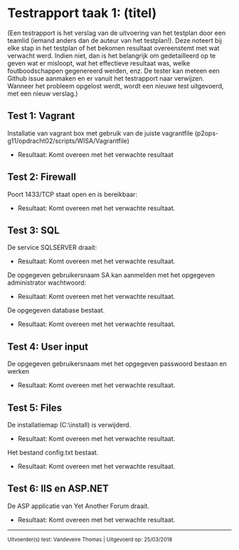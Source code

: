 # Testrapport taak 1: (titel)

(Een testrapport is het verslag van de uitvoering van het testplan door een teamlid (iemand anders dan de auteur van het testplan!). Deze noteert bij elke stap in het testplan of het bekomen resultaat overeenstemt met wat verwacht werd. Indien niet, dan is het belangrijk om gedetailleerd op te geven wat er misloopt, wat het effectieve resultaat was, welke foutboodschappen gegenereerd werden, enz. De tester kan meteen een Github issue aanmaken en er vanuit het testrapport naar verwijzen. Wanneer het probleem opgelost werdt, wordt een nieuwe test uitgevoerd, met een nieuw verslag.)

## Test 1: Vagrant
Installatie van vagrant box met gebruik van de juiste vagrantfile (p2ops-g11/opdracht02/scripts/WISA/Vagrantfile)
* Resultaat: Komt overeen met het verwachte resultaat

## Test 2: Firewall
Poort 1433/TCP staat open en is bereikbaar:
* Resultaat: Komt overeen met het verwachte resultaat.

## Test 3: SQL
De service SQLSERVER draait:
* Resultaat: Komt overeen met het verwachte resultaat.

De opgegeven gebruikersnaam SA kan aanmelden met het opgegeven administrator wachtwoord:
* Resultaat: Komt overeen met het verwachte resultaat.

De opgegeven database bestaat.
* Resultaat: Komt overeen met het verwachte resultaat.

## Test 4: User input
De opgegeven gebruikersnaam met het opgegeven passwoord bestaan en werken
* Resultaat: Komt overeen met het verwachte resultaat.

## Test 5: Files
De installatiemap (C:\install\) is verwijderd.
* Resultaat: Komt overeen met het verwachte resultaat.

Het bestand config.txt bestaat.
* Resultaat: Komt overeen met het verwachte resultaat.

## Test 6: IIS en ASP.NET
De ASP applicatie van Yet Another Forum draait.
* Resultaat: Komt overeen met het verwachte resultaat.

------
<sup>Uitvoerder(s) test: Vandeveire Thomas | Uitgevoerd op: 25/03/2018</sup>
